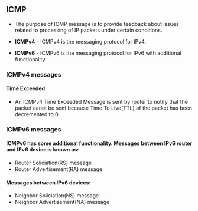 ## ICMP
- The purpose of ICMP message is to provide feedback about issues related to processing of IP packets under certain conditions.

- **ICMPv4** - ICMPv4 is the messaging protocol for IPv4.
- **ICMPv6** - ICMPv6 is the messaging protocol for IPv6 with additional functionality.

### ICMPv4 messages
#### Time Exceeded 
- An ICMPv4 Time Exceeded Message is sent by router to notify that the packet canot be sent because Time To Live(TTL) of the packet has been decremented to 0.

### ICMPv6 messages
#### ICMPv6 has some additional functionality. Messages between IPv6 router and IPv6 device is known as:
- Router Soliciation(RS) message
- Router Advertisement(RA) message
#### Messages between IPv6 devices:
- Neighbor Soliciation(NS) message
- Neighbor Advertisement(NA) message



